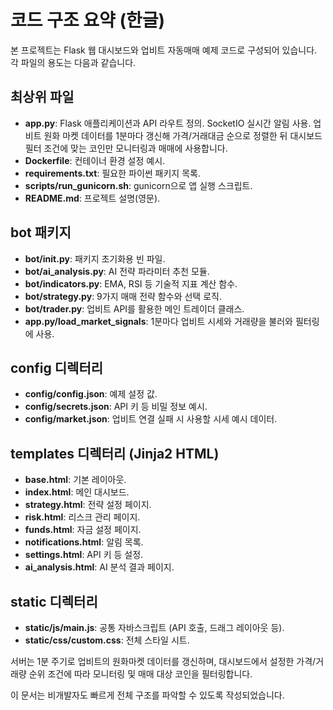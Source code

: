# 코드 구조 요약 (한글)

본 프로젝트는 Flask 웹 대시보드와 업비트 자동매매 예제 코드로 구성되어 있습니다. 각 파일의 용도는 다음과 같습니다.

## 최상위 파일
 - **app.py**: Flask 애플리케이션과 API 라우트 정의. SocketIO 실시간 알림 사용.
   업비트 원화 마켓 데이터를 1분마다 갱신해 가격/거래대금 순으로 정렬한 뒤
   대시보드 필터 조건에 맞는 코인만 모니터링과 매매에 사용합니다.
- **Dockerfile**: 컨테이너 환경 설정 예시.
- **requirements.txt**: 필요한 파이썬 패키지 목록.
- **scripts/run_gunicorn.sh**: gunicorn으로 앱 실행 스크립트.
- **README.md**: 프로젝트 설명(영문).

## bot 패키지
- **bot/__init__.py**: 패키지 초기화용 빈 파일.
- **bot/ai_analysis.py**: AI 전략 파라미터 추천 모듈.
- **bot/indicators.py**: EMA, RSI 등 기술적 지표 계산 함수.
- **bot/strategy.py**: 9가지 매매 전략 함수와 선택 로직.
- **bot/trader.py**: 업비트 API를 활용한 메인 트레이더 클래스.
- **app.py/load_market_signals**: 1분마다 업비트 시세와 거래량을 불러와 필터링에 사용.

## config 디렉터리
 - **config/config.json**: 예제 설정 값.
 - **config/secrets.json**: API 키 등 비밀 정보 예시.
 - **config/market.json**: 업비트 연결 실패 시 사용할 시세 예시 데이터.

## templates 디렉터리 (Jinja2 HTML)
- **base.html**: 기본 레이아웃.
- **index.html**: 메인 대시보드.
- **strategy.html**: 전략 설정 페이지.
- **risk.html**: 리스크 관리 페이지.
- **funds.html**: 자금 설정 페이지.
- **notifications.html**: 알림 목록.
- **settings.html**: API 키 등 설정.
- **ai_analysis.html**: AI 분석 결과 페이지.

## static 디렉터리
- **static/js/main.js**: 공통 자바스크립트 (API 호출, 드래그 레이아웃 등).
- **static/css/custom.css**: 전체 스타일 시트.

서버는 1분 주기로 업비트의 원화마켓 데이터를 갱신하며, 대시보드에서
설정한 가격/거래량 순위 조건에 따라 모니터링 및 매매 대상 코인을
필터링합니다.

이 문서는 비개발자도 빠르게 전체 구조를 파악할 수 있도록 작성되었습니다.
